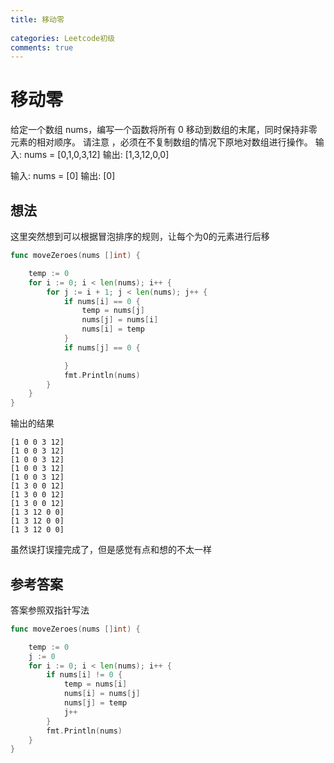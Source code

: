 ```yaml
---
title: 移动零
  
categories: Leetcode初级
comments: true
---
```


# 移动零

给定一个数组 nums，编写一个函数将所有 0 移动到数组的末尾，同时保持非零元素的相对顺序。
请注意 ，必须在不复制数组的情况下原地对数组进行操作。
输入: nums = [0,1,0,3,12]
输出: [1,3,12,0,0]

输入: nums = [0]
输出: [0]



## 想法

这里突然想到可以根据冒泡排序的规则，让每个为0的元素进行后移

```go
func moveZeroes(nums []int) {

	temp := 0
	for i := 0; i < len(nums); i++ {
		for j := i + 1; j < len(nums); j++ {
			if nums[i] == 0 {
				temp = nums[j]
				nums[j] = nums[i]
				nums[i] = temp
			}
			if nums[j] == 0 {

			}
			fmt.Println(nums)
		}
	}
}

```

输出的结果

```
[1 0 0 3 12]
[1 0 0 3 12]
[1 0 0 3 12]
[1 0 0 3 12]
[1 0 0 3 12]
[1 3 0 0 12]
[1 3 0 0 12]
[1 3 0 0 12]
[1 3 12 0 0]
[1 3 12 0 0]
[1 3 12 0 0]

```

虽然误打误撞完成了，但是感觉有点和想的不太一样

## 参考答案

答案参照双指针写法

```go
func moveZeroes(nums []int) {

	temp := 0
	j := 0
	for i := 0; i < len(nums); i++ {
		if nums[i] != 0 {
			temp = nums[i]
			nums[i] = nums[j]
			nums[j] = temp
			j++
		}
		fmt.Println(nums)
	}
}
```

